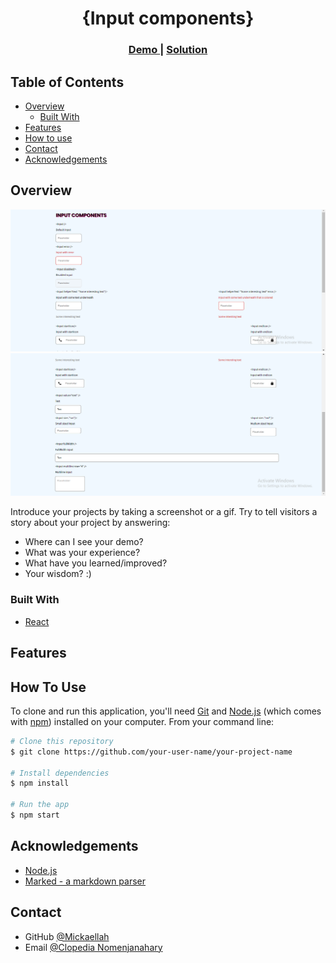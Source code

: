 <!-- Please update value in the {}  -->

<h1 align="center">{Input components}</h1>

<div align="center">
  <h3>
    <a href="https://serene-mcclintock-37ea4c.netlify.app/">
      Demo
    </a>
    <span> | </span>
    <a href="https://github.com/Mickaellah/input-component">
      Solution
    </a>
  </h3>
</div>

<!-- TABLE OF CONTENTS -->

## Table of Contents

-   [Overview](#overview)
    -   [Built With](#built-with)
-   [Features](#features)
-   [How to use](#how-to-use)
-   [Contact](#contact)
-   [Acknowledgements](#acknowledgements)

<!-- OVERVIEW -->

## Overview

![screenshot](./input-component1.png)
![screenshot](./input-component2.png)

Introduce your projects by taking a screenshot or a gif. Try to tell visitors a story about your project by answering:

-   Where can I see your demo?
-   What was your experience?
-   What have you learned/improved?
-   Your wisdom? :)

### Built With

<!-- This section should list any major frameworks that you built your project using. Here are a few examples.-->

-   [React](https://reactjs.org/)

## Features

<!-- List the features of your application or follow the template. Don't share the figma file here :) -->

## How To Use

<!-- Example:  -->

To clone and run this application, you'll need [Git](https://git-scm.com) and [Node.js](https://nodejs.org/en/download/) (which comes with [npm](http://npmjs.com)) installed on your computer. From your command line:

```bash
# Clone this repository
$ git clone https://github.com/your-user-name/your-project-name

# Install dependencies
$ npm install

# Run the app
$ npm start
```

## Acknowledgements

<!-- This section should list any articles or add-ons/plugins that helps you to complete the project. This is optional but it will help you in the future. For exmpale -->

-   [Node.js](https://nodejs.org/)
-   [Marked - a markdown parser](https://github.com/chjj/marked)

## Contact














-   GitHub [@Mickaellah](https://github.com/Mickaellah/)
-   Email [@Clopedia Nomenjanahary](mailto:nomenjanahary.clopedia@gmail.com)

